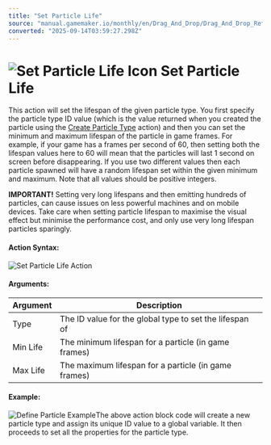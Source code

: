 ```yaml
---
title: "Set Particle Life"
source: "manual.gamemaker.io/monthly/en/Drag_And_Drop/Drag_And_Drop_Reference/Particles/Set_Particle_Life.htm"
converted: "2025-09-14T03:59:27.298Z"
---
```


# ![Set Particle Life Icon](../../../assets/Images/Scripting_Reference/Drag_And_Drop/Reference/Particles/i_Particles_Set_Particle_Life.png) Set Particle Life

This action will set the lifespan of the given particle type. You first specify the particle type ID value (which is the value returned when you created the particle using the [Create Particle Type](Create_Particle_Type.md) action) and then you can set the minimum and maximum lifespan of the particle in game frames. For example, if your game has a frames per second of 60, then setting both the lifespan values here to 60 will mean that the particles will last 1 second on screen before disappearing. If you use two different values then each particle spawned will have a random lifespan set within the given minimum and maximum. Note that all values should be positive integers.

**IMPORTANT!** Setting very long lifespans and then emitting hundreds of particles, can cause issues on less powerful machines and on mobile devices. Take care when setting particle lifespan to maximise the visual effect but minimise the performance cost, and only use very long lifespan particles sparingly.

#### Action Syntax:

![Set Particle Life Action](../../../assets/Images/Scripting_Reference/Drag_And_Drop/Reference/Particles/a_Particles_Set_Particle_Life.png)

#### Arguments:

| Argument | Description |
| --- | --- |
| Type | The ID value for the global type to set the lifespan of |
| Min Life | The minimum lifespan for a particle (in game frames) |
| Max Life | The maximum lifespan for a particle (in game frames) |

#### Example:

![Define Particle Example](../../../assets/Images/Scripting_Reference/Drag_And_Drop/Reference/Particles/e_Particles_Create_Particle_Type.png)The above action block code will create a new particle type and assign its unique ID value to a global variable. It then proceeds to set all the properties for the particle type.